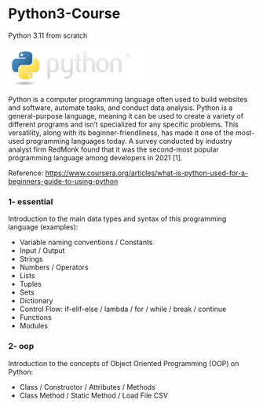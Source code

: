 # Python3-Course
Python 3.11 from scratch

![Screenshot](python-logo.png)

Python is a computer programming language often used to build websites and software, automate tasks, and conduct data analysis. Python is a general-purpose language, meaning it can be used to create a variety of different programs and isn’t specialized for any specific problems. This versatility, along with its beginner-friendliness, has made it one of the most-used programming languages today. A survey conducted by industry analyst firm RedMonk found that it was the second-most popular programming language among developers in 2021 [1].

Reference: https://www.coursera.org/articles/what-is-python-used-for-a-beginners-guide-to-using-python

### 1- essential
Introduction to the main data types and syntax of this programming language (examples):

- Variable naming conventions / Constants
- Input / Output
- Strings
- Numbers / Operators 
- Lists
- Tuples
- Sets
- Dictionary
- Control Flow: if-elif-else / lambda / for / while / break / continue
- Functions
- Modules

### 2- oop
Introduction to the concepts of Object Oriented Programming (OOP) on Python:

- Class / Constructor / Attributes / Methods
- Class Method  / Static Method / Load File CSV
